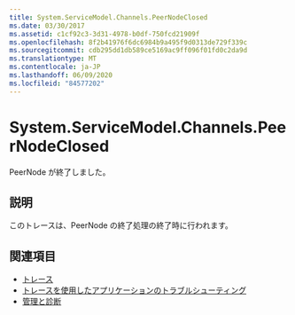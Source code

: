 ```yaml
---
title: System.ServiceModel.Channels.PeerNodeClosed
ms.date: 03/30/2017
ms.assetid: c1cf92c3-3d31-4978-b0df-750fcd21909f
ms.openlocfilehash: 8f2b41976f6dc6984b9a495f9d0313de729f339c
ms.sourcegitcommit: cdb295dd1db589ce5169ac9ff096f01fd0c2da9d
ms.translationtype: MT
ms.contentlocale: ja-JP
ms.lasthandoff: 06/09/2020
ms.locfileid: "84577202"
---
```

# <a name="systemservicemodelchannelspeernodeclosed"></a>System.ServiceModel.Channels.PeerNodeClosed
PeerNode が終了しました。  
  
## <a name="description"></a>説明  
 このトレースは、PeerNode の終了処理の終了時に行われます。  
  
## <a name="see-also"></a>関連項目

- [トレース](index.md)
- [トレースを使用したアプリケーションのトラブルシューティング](using-tracing-to-troubleshoot-your-application.md)
- [管理と診断](../index.md)
